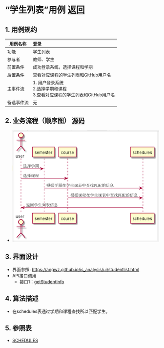 # “学生列表”用例 [返回](../README.md)

## 1. 用例规约

|用例名称|登录|
|-------|:-------------|
|功能|学生列表|
|参与者|教师、学生|
|前置条件|成功登录系统，选择课程和学期|
|后置条件|查看对应课程的学生列表和GitHub用户名|
|主事件流| 1. 用户登录系统<br/>2.选择学期和课程<br/>3.查看对应课程的学生列表和GitHub用户名 |
|备选事件流|无|

## 2. 业务流程（顺序图） [源码](../src/stulist.puml)
- ![学生列表顺序图](../学生列表.png)

## 3. 界面设计
- 界面参照: https://angwz.github.io/is_analysis/ui/studentlist.html
- API接口调用
    - 接口1：[getStudentInfo](../api/getStudentInfo.md)

## 4. 算法描述
 - 在schedules表通过学期和课程查找所以匹配学生。

## 5. 参照表

- [SCHEDULES](../DatabaseDesign.md/#SCHEDULES)